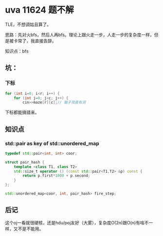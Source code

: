 # uva 11624 题不解

TLE，不想调姑且算了。

思路：先对火bfs，然后人再bfs。理论上跟火走一步，人走一步的复杂度一样，但是被卡常了，我直接告辞。


知识点：bfs

## 坑：

### 下标
```cpp
for (int i=0; i<r; i++) {
    for (int j=0; j<c; j++) {
        cin>>maze[r][c];// 脑子简直有洞

```

下标都能搞错来。

## 知识点

### std::pair as key of std::unordered_map 

```cpp
typedef std::pair<int, int> coor;

struct pair_hash {
    template <class T1, class T2>
    std::size_t operator () (const std::pair<T1,T2> &p) const {
        return p.first*1000 + p.second;
    }
};

std::unordered_map<coor, int, pair_hash> fire_step;

```

## 后记

这个oj一看就很硬核，还是hdu/poj友好（大雾），复杂度O(2n)跟O(n)有啥不一样，又不是不能用。